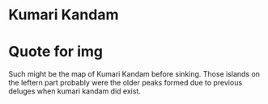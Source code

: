 # Kumari Kandam

# Quote for img

Such might be the map of Kumari Kandam before sinking.
Those islands on the leftern part probably were the older peaks formed due to previous deluges when kumari kandam did exist.